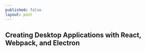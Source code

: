 ```yaml
---
published: false
layout: post
---
```

## Creating Desktop Applications with React, Webpack, and Electron

